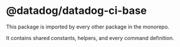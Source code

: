 # @datadog/datadog-ci-base

This package is imported by every other package in the monorepo.

It contains shared constants, helpers, and every command definition.